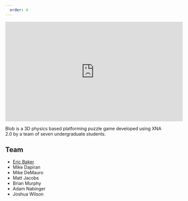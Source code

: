 ```yaml
---
  order: 4
---
```


<iframe class="center-block" width="560" height="315" src="https://www.youtube.com/embed/Md4bFfKhCWg" frameborder="0" allow="accelerometer; autoplay; encrypted-media; gyroscope; picture-in-picture" allowfullscreen></iframe>

Blob is a 3D physics based platforming puzzle game developed using XNA 2.0 by a team of seven undergraduate students.

## Team

-   [Eric Baker](https://eric-baker.net/)
-   Mike Dapiran
-   Mike DeMauro
-   Matt Jacobs
-   Brian Murphy
-   Adam Nabinger
-   Joshua Wilson

